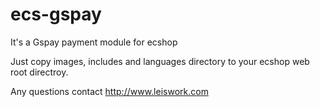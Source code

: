 ecs-gspay
=========

It's a Gspay payment module for ecshop

Just copy images, includes and languages directory to your ecshop web root directroy.

Any questions contact http://www.leiswork.com
